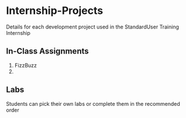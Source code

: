 # Internship-Projects
Details for each development project used in the StandardUser Training Internship


## In-Class Assignments

1. FizzBuzz
2. 

## Labs
Students can pick their own labs or complete them in the recommended order
